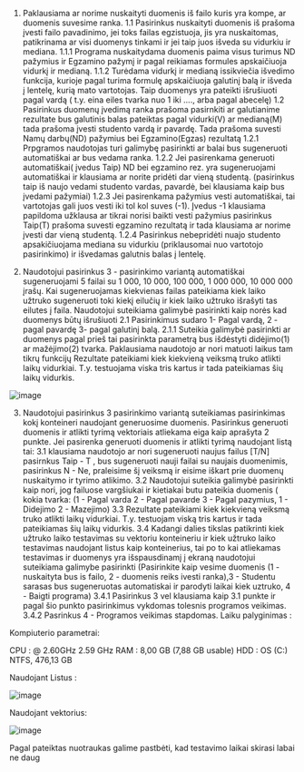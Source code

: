  1. Paklausiama ar norime nuskaityti duomenis iš failo kuris yra kompe, ar duomenis suvesime ranka.
   1.1 Pasirinkus nuskaityti duomenis iš prašoma įvesti failo pavadinimo, jei toks failas egzistuoja, jis yra nuskaitomas, patikrinama ar visi duomenys tinkami ir jei taip juos išveda su vidurkiu ir mediana.
     1.1.1 Programa nuskaitydama duomenis paima visus turimus ND pažymius ir Egzamino pažymį ir pagal reikiamas formules apskaičiuoja vidurkį ir medianą.
     1.1.2 Turėdama vidurkį ir medianą issikviečia išvedimo funkcija, kurioje pagal turima formulę apskaičiuoja galutinį balą ir išveda į lentelę, kurią mato vartotojas. Taip duomenys yra pateikti išrušiuoti pagal vardą ( t.y. eina eiles tvarka nuo 1 iki ...., arba pagal abecelę)
   1.2 Pasirinkus duomenų įvedimą ranka prašoma pasirnkiti ar galutianime rezultate bus galutinis balas pateiktas pagal vidurki(V) ar medianą(M) tada prašoma įvesti studento vardą ir pavardę. Tada prašoma suvesti Namų darbų(ND) pažymius bei Egzamino(Egzas)  rezultatą
     1.2.1 Prpgramos naudotojas turi galimybę pasirinkti ar balai bus sugeneruoti automatiškai ar bus vedama ranka.
     1.2.2 Jei pasirenkama generuoti automatiškai( įvedus Taip) ND bei egzamino rez. yra sugeneruojami automatiškai ir klausiama ar norite pridėti dar vieną studentą. (pasirinkus taip iš naujo vedami studento vardas, pavardė, bei klausiama kaip bus įvedami pažymiai)
     1.2.3 Jei pasirenkama pažymius vesti automatiškai, tai vartotojas gali juos vesti iki tol kol suves (-1). Įvedus -1 klausiama papildoma užklausa ar tikrai norisi baikti vesti pažymius pasirinkus Taip(T) prašoma suvesti egzamino rezultatą ir tada klausiama ar norime įvesti dar vieną studentą.
   1.2.4 Pasirinkus nebepridėti nuajo studento apsakičiuojama mediana su vidurkiu (priklausomai nuo vartotojo pasirinkimo) ir išvedamas galutnis balas į lentelę.
        
2. Naudotojui pasirinkus 3 - pasirinkimo variantą automatiškai sugeneruojami 5 failai su 1 000, 10 000, 100 000, 1 000 000, 10 000 000 įrašų. Kai sugeneruojamas kiekvienas failas pateikiama kiek laiko užtruko sugeneruoti toki kiekį eilučių ir kiek laiko užtruko išrašyti tas eilutes į faila.
Naudotojui suteikiama galimybė pasirinkti kaip norės kad duomenys būtų išrušiuoti
2.1 Pasirinkimus sudaro 1- Pagal vardą, 2 - pagal pavardę 3- pagal galutinį balą.
2.1.1 Suteikia galimybė pasirinkti ar duomenys pagal prieš tai pasirinkta parametrą bus išdėstyti didėjimo(1) ar mažėjimo(2) tvarka.
Paklausiama naudotojo ar nori matuoti laikus tam tikrų funkcijų
Rezultate pateikiami kiek kiekvieną veiksmą truko atlikti laikų vidurkiai. T.y. testuojama viska tris kartus ir tada pateikiamas šių laikų vidurkis.

![image](https://github.com/UgnePleseviciute/PirmaVersija/assets/145859423/83c95d2b-621d-4786-96cc-1803362ff210)

3. Naudotojui pasirinkus 3 pasirinkimo variantą suteikiamas pasirinkimas kokį konteineri naudojant generuosime duomenis. Pasirinkus generuoti duomenis ir atlikti tyrimą vektoriais atliekama eiga kaip aprašyta 2 punkte. Jei pasirenka generuoti duomenis ir atlikti tyrimą naudojant listą tai:
   3.1 klausiama naudotojo ar nori sugeneruoti naujus failus [T/N] pasirnkus Taip - T , bus sugeneruoti nauji failai su naujais duomenimis, pasirinkus N - Ne, praleisime šį veiksmą ir eisime iškart prie duomenų nuskaitymo ir tyrimo atlikimo.
   3.2 Naudotojui suteikia galimybė pasirinkti kaip nori, jog failuose vargšiukai ir kietiakai butu pateikia duomenis ( kokia tvarka: (1 - Pagal varda 2 - Pagal pavarde 3 - Pagal pazymius, 1 - Didejimo 2 - Mazejimo)
   3.3 Rezultate pateikiami kiek kiekvieną veiksmą truko atlikti laikų vidurkiai. T.y. testuojam viską tris kartus ir tada pateikiamas šių laikų vidurkis.
   3.4 Kadangi dalies tikslas patikrinti kiek užtruko laiko testavimas su vektoriu konteineriu ir kiek užtruko laiko testavimas naudojant listus kaip konteinerius, tai po to kai atliekamas testavimas ir duomenys yra išspausdinamį į ekraną naudotojui suteikiama galimybe pasirinkti (Pasirinkite kaip vesime duomenis (1 - nuskaityta bus is failo, 2 - duomenis reiks ivesti ranka),3 - Studentu sarasas bus sugeneruotas automatiskai ir parodyti laikai kiek uztruko, 4 - Baigti programa)
   3.4.1 Pasirinkus 3 vel klausiama kaip 3.1 punkte ir pagal šio punkto pasirinkimus vykdomas tolesnis programos veikimas.
   3.4.2 Pasrinkus 4 - Programos veikimas stapdomas.
Laiku palyginimas :

Kompiuterio parametrai:

CPU :  @ 2.60GHz   2.59 GHz
RAM : 8,00 GB (7,88 GB usable)
HDD : OS (C:) NTFS,  476,13 GB

Naudojant Listus :

![image](https://github.com/UgnePleseviciute/PirmaVersija/assets/145859423/08dd29d3-e259-4159-bb76-8ba32664e90d)


Naudojant vektorius: 

![image](https://github.com/UgnePleseviciute/PirmaVersija/assets/145859423/33f621af-fe47-414e-adb4-f564d94ee3f5)

Pagal pateiktas nuotraukas galime pastbėti, kad testavimo laikai skirasi labai ne daug
